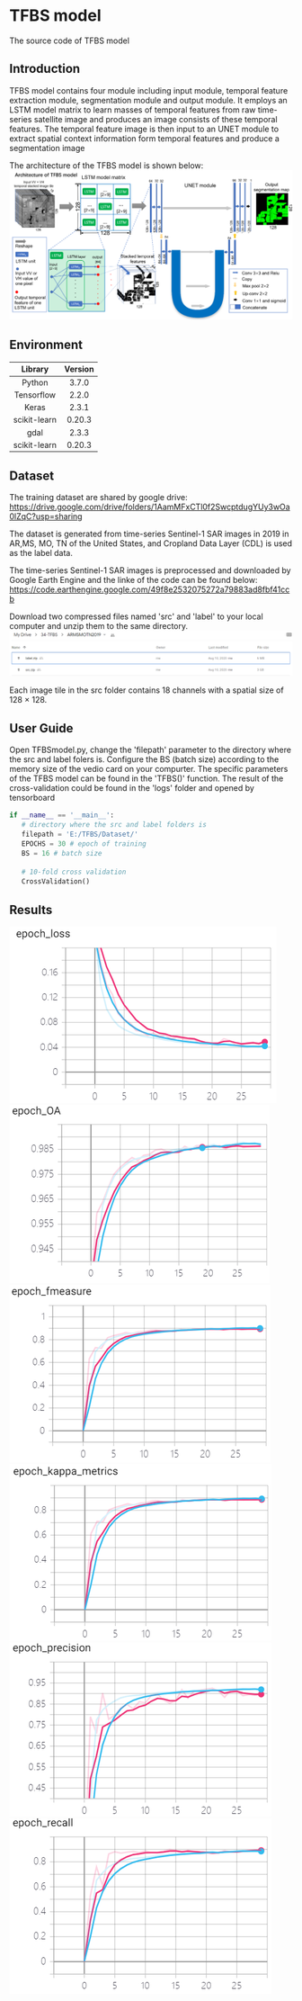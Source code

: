 # TFBS model
The source code of TFBS model

## Introduction

TFBS model contains four module including input module, temporal feature extraction module, segmentation module and output module. It employs an LSTM model matrix to learn masses of temporal features from raw time-series satellite image and produces an image consists of these temporal features. The temporal feature image is then input to an UNET module to extract spatial context information form temporal features and produce a segmentation image

The architecture of the TFBS model is shown below:
![Image text](https://github.com/younglimpo/TFBSmodel/blob/master/TFBS%20architecture.png)

## Environment

| Library | Version | 
| :-----:| :----: | 
| Python | 3.7.0 | 
| Tensorflow | 2.2.0 | 
| Keras | 2.3.1 | 
| scikit-learn | 0.20.3 | 
| gdal | 2.3.3 | 
| scikit-learn | 0.20.3 | 

## Dataset 

The training dataset are shared by google drive: 
https://drive.google.com/drive/folders/1AamMFxCTl0f2SwcptdugYUy3wOa0lZqC?usp=sharing

The dataset is generated from time-series Sentinel-1 SAR images in 2019 in AR,MS, MO, TN of the United States, and Cropland Data Layer (CDL) is used as the label data.

The time-series Sentinel-1 SAR images is preprocessed and downloaded by Google Earth Engine and the linke of the code can be found below:
https://code.earthengine.google.com/49f8e2532075272a79883ad8fbf41ccb

Download two compressed files named 'src' and 'label' to your local computer and unzip them to the same directory.
![Image text](https://github.com/younglimpo/TFBSmodel/blob/master/Img/dataset.png)

Each image tile in the src folder contains 18 channels with a spatial size of 128 × 128.


## User Guide

Open TFBSmodel.py, change the 'filepath' parameter to the directory where the src and label folers is.
Configure the BS (batch size) according to the memory size of the vedio card on your compurter.
The specific parameters of the TFBS model can be found in the 'TFBS()' function.
The result of the cross-validation could be found in the 'logs' folder and opened by tensorboard

 ```python
 if __name__ == '__main__':
    # directory where the src and label folders is
    filepath = 'E:/TFBS/Dataset/'
    EPOCHS = 30 # epoch of training
    BS = 16 # batch size

    # 10-fold cross validation
    CrossValidation()
```

 ## Results
 ![Loss](https://github.com/younglimpo/TFBSmodel/blob/master/Img/loss.png) ![Overall accuracy](https://github.com/younglimpo/TFBSmodel/blob/master/Img/OA.png) ![F-score](https://github.com/younglimpo/TFBSmodel/blob/master/Img/f-score.png)![Kappa](https://github.com/younglimpo/TFBSmodel/blob/master/Img/kappa.png) ![Recall](https://github.com/younglimpo/TFBSmodel/blob/master/Img/recall.png) ![Precision](https://github.com/younglimpo/TFBSmodel/blob/master/Img/precision.png)
 
